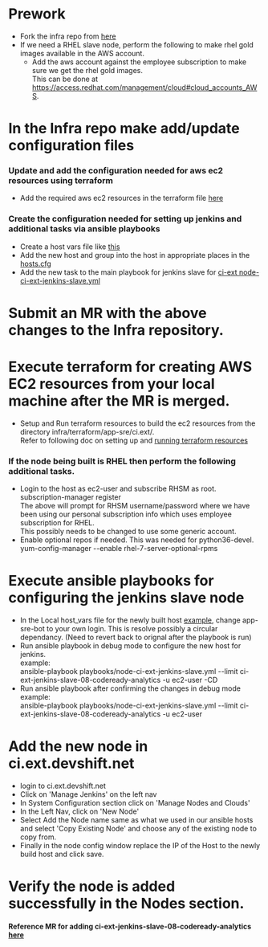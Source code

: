 # Prework
  - Fork the infra repo from [here](https://gitlab.cee.redhat.com/app-sre/infra)
  - If we need a RHEL slave node, perform the following to make rhel gold images available in the AWS account.
    - Add the aws account against the employee subscription to make sure we get the rhel gold images. \
      This can be done at https://access.redhat.com/management/cloud#cloud_accounts_AWS.

# In the Infra repo make add/update configuration files 

### Update and add the configuration needed for aws ec2 resources using terraform
  - Add the required aws ec2 resources in the terraform file [here](https://gitlab.cee.redhat.com/app-sre/infra/-/blob/master/terraform/app-sre/ci.ext/ci.ext-nodes.tf) 

### Create the configuration needed for setting up jenkins and additional tasks via ansible playbooks

  - Create a host vars file like [this](https://gitlab.cee.redhat.com/app-sre/infra/-/blob/master/ansible/hosts/host_vars/ci-ext-jenkins-slave-08-codeready-analytics)
  - Add the new host and group into the host in appropriate places in the [hosts.cfg](https://gitlab.cee.redhat.com/app-sre/infra/-/blob/master/ansible/hosts/hosts.cfg)
  - Add the new task to the main playbook for jenkins slave for [ci-ext node-ci-ext-jenkins-slave.yml](https://gitlab.cee.redhat.com/app-sre/infra/-/blob/master/ansible/playbooks/node-ci-ext-jenkins-slave.yml)

# Submit an MR with the above changes to the Infra repository.

# Execute terraform for creating AWS EC2 resources from your local machine after the MR is merged.
  - Setup and Run terraform resources to build the ec2 resources from the directory infra/terraform/app-sre/ci.ext/. \
      Refer to following doc on setting up and [running terraform resources](https://gitlab.cee.redhat.com/service/app-interface/-/blob/master/docs/app-sre/sop/terraform-quickstart.md)
### If the node being built is RHEL then perform the following additional tasks.
  - Login to the host as ec2-user and subscribe RHSM as root. \
      subscription-manager register \
      The above will prompt for RHSM username/password where we have been using our personal subscription info which uses employee subscription for RHEL. \
      This possibly needs to be changed to use some generic account.
  - Enable optional repos if needed. This was needed for python36-devel. \
      yum-config-manager --enable rhel-7-server-optional-rpms

# Execute ansible playbooks for configuring the jenkins slave node
  - In the Local host_vars file for the newly built host [example](https://gitlab.cee.redhat.com/app-sre/infra/-/blob/master/ansible/hosts/host_vars/ci-ext-jenkins-slave-08-codeready-analytics), change app-sre-bot to your own login. This is resolve possibly a circular dependancy. (Need to revert back to orignal after the playbook is run)
  - Run ansible playbook in debug mode to configure the new host for jenkins. \
    example: \
    ansible-playbook playbooks/node-ci-ext-jenkins-slave.yml --limit ci-ext-jenkins-slave-08-codeready-analytics -u ec2-user -CD
  - Run ansible playbook after confirming the changes in debug mode \
    example: \
    ansible-playbook playbooks/node-ci-ext-jenkins-slave.yml --limit ci-ext-jenkins-slave-08-codeready-analytics -u ec2-user

# Add the new node in ci.ext.devshift.net
  - login to ci.ext.devshift.net
  - Click on 'Manage Jenkins' on the left nav
  - In System Configuration section click on 'Manage Nodes and Clouds'
  - In the Left Nav, click on 'New Node'
  - Select Add the Node name same as what we used in our ansible hosts and select 'Copy Existing Node' and choose any of the existing node to copy from.  
  - Finally in the node config window replace the IP of the Host to the newly build host and click save.

# Verify the node is added successfully in the Nodes section.

#### Reference MR for adding ci-ext-jenkins-slave-08-codeready-analytics [here](https://gitlab.cee.redhat.com/app-sre/infra/-/merge_requests/161)


